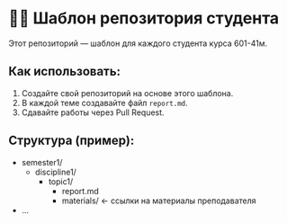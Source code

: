 # 🧑‍🎓 Шаблон репозитория студента

Этот репозиторий — шаблон для каждого студента курса 601-41м.

## Как использовать:
1. Создайте свой репозиторий на основе этого шаблона.
2. В каждой теме создавайте файл `report.md`.
3. Сдавайте работы через Pull Request.

## Структура (пример):
- semester1/
  - discipline1/
    - topic1/
      - report.md
      - materials/ ← ссылки на материалы преподавателя
- ...
